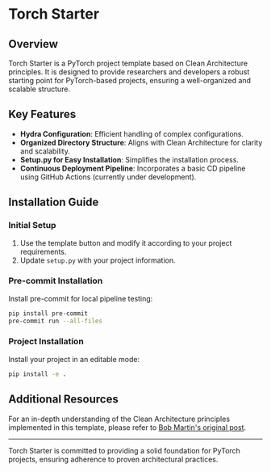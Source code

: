 # Torch Starter

## Overview

Torch Starter is a PyTorch project template based on Clean Architecture principles.
It is designed to provide researchers and developers a robust starting
point for PyTorch-based projects, ensuring a well-organized and scalable structure.

## Key Features

- **Hydra Configuration**: Efficient handling of complex configurations.
- **Organized Directory Structure**: Aligns with Clean Architecture for clarity and scalability.
- **Setup.py for Easy Installation**: Simplifies the installation process.
- **Continuous Deployment Pipeline**: Incorporates a basic CD pipeline using GitHub Actions (currently under development).

## Installation Guide

### Initial Setup

1. Use the template button and modify it according to your project requirements.
2. Update `setup.py` with your project information.

### Pre-commit Installation

Install pre-commit for local pipeline testing:

```bash
pip install pre-commit
pre-commit run --all-files
```

### Project Installation

Install your project in an editable mode:

```bash
pip install -e .
```

## Additional Resources

For an in-depth understanding of the Clean Architecture principles implemented
in this template, please refer to
[Bob Martin's original post](https://blog.cleancoder.com/uncle-bob/2012/08/13/the-clean-architecture.html).

---

Torch Starter is committed to providing a solid foundation for PyTorch projects,
ensuring adherence to proven architectural practices.
